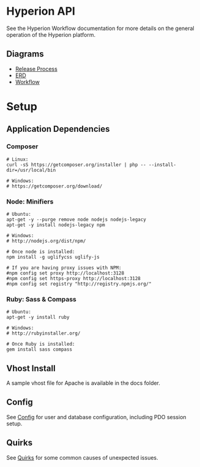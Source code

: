 Hyperion API
============

See the Hyperion Workflow documentation for more details on the general operation of the Hyperion platform.

Diagrams
--------

* [Release Process](https://www.lucidchart.com/documents/edit/4aa78fb8-abf8-45a7-85c1-796e0c6ba1e4/0)
* [ERD](https://www.lucidchart.com/documents/edit/365ed83b-415e-486f-a4a7-3d3a9acb21d9/0)
* [Workflow](https://www.lucidchart.com/documents/edit/5a1a820b-7293-4fb3-b670-f9c9b4ab6e00/0)


Setup
=====
Application Dependencies
------------------------

### Composer

    # Linux:
    curl -sS https://getcomposer.org/installer | php -- --install-dir=/usr/local/bin

    # Windows:
    # https://getcomposer.org/download/

### Node: Minifiers

    # Ubuntu:
    apt-get -y --purge remove node nodejs nodejs-legacy
    apt-get -y install nodejs-legacy npm

    # Windows:
    # http://nodejs.org/dist/npm/

    # Once node is installed:
    npm install -g uglifycss uglify-js

    # If you are having proxy issues with NPM:
    #npm config set proxy http://localhost:3128
    #npm config set https-proxy http://localhost:3128
    #npm config set registry "http://registry.npmjs.org/"

### Ruby: Sass & Compass

    # Ubuntu:
    apt-get -y install ruby

    # Windows:
    # http://rubyinstaller.org/

    # Once Ruby is installed:
    gem install sass compass


Vhost Install
-------------
A sample vhost file for Apache is available in the docs folder.

Config
------
See [Config](docs/Config.md) for user and database configuration, including PDO session setup.

Quirks
------
See [Quirks](docs/Quirks.md) for some common causes of unexpected issues.
